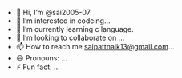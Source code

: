 - 👋 Hi, I’m @sai2005-07
- 👀 I’m interested in codeing...
- 🌱 I’m currently learning c language.
- 💞️ I’m looking to collaborate on ...
- 📫 How to reach me saipattnaik13@gmail.com...
- 😄 Pronouns: ...
- ⚡ Fun fact: ...

<!---
sai2005-07/sai2005-07 is a ✨ special ✨ repository because its `README.md` (this file) appears on your GitHub profile.
You can click the Preview link to take a look at your changes.
--->
